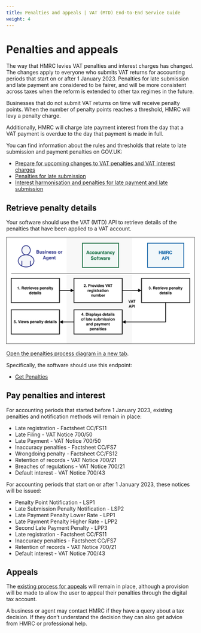 ```yaml
---
title: Penalties and appeals | VAT (MTD) End-to-End Service Guide
weight: 4
---
```


# Penalties and appeals
<!--- Section owner: MTD Programme --->

The way that HMRC levies VAT penalties and interest charges has changed. The changes apply to everyone who submits VAT returns for accounting periods that start on or after 1 January 2023. Penalties for late submission and late payment are considered to be fairer, and will be more consistent across taxes when the reform is extended to other tax regimes in the future.

Businesses that do not submit VAT returns on time will receive penalty points. When the number of penalty points reaches a threshold, HMRC will levy a penalty charge.

Additionally, HMRC will charge late payment interest from the day that a VAT payment is overdue to the day that payment is made in full.

You can find information about the rules and thresholds that relate to late submission and payment penalties on GOV.UK:

  * [Prepare for upcoming changes to VAT penalties and VAT interest charges](https://www.gov.uk/guidance/prepare-for-upcoming-changes-to-vat-penalties-and-vat-interest-charges)
  * [Penalties for late submission](https://www.gov.uk/government/publications/penalties-for-late-submission/penalties-for-late-submission)
  * [Interest harmonisation and penalties for late payment and late submission](https://www.gov.uk/government/publications/interest-harmonisation-and-penalties-for-late-submission-and-late-payment-of-tax/interest-harmonisation-and-penalties-for-late-payment-and-late-submission)

## Retrieve penalty details
<!--- Section owner: MTD Programme --->

Your software should use the VAT (MTD) API to retrieve details of the penalties that have been applied to a VAT account.

<img src="figures/penalties.svg" alt="Penalties process diagram" style="width:520px;" />

<a href="figures/penalties.svg" target="blank">Open the penalties process diagram in a new tab</a>.

Specifically, the software should use this endpoint:

  * [Get Penalties](https://developer.service.hmrc.gov.uk/api-documentation/docs/api/service/vat-api/1.0#Retrieve%20VAT%20penalties%20[test%20only])

## Pay penalties and interest
<!--- Section owner: MTD Programme --->

For accounting periods that started before 1 January 2023,  existing penalties and notification methods will remain in place:

  * Late registration - Factsheet CC/FS11
  * Late Filing - VAT Notice 700/50
  * Late Payment - VAT Notice 700/50
  * Inaccuracy penalties - Factsheet CC/FS7
  * Wrongdoing penalty - Factsheet CC/FS12
  * Retention of records - VAT Notice 700/21
  * Breaches of regulations - VAT Notice 700/21
  * Default interest - VAT Notice 700/43

For accounting periods that start on or after 1 January 2023, these notices will be issued:

  * Penalty Point Notification - LSP1
  * Late Submission Penalty Notification - LSP2
  * Late Payment Penalty Lower Rate - LPP1
  * Late Payment Penalty Higher Rate - LPP2
  * Second Late Payment Penalty - LPP3
  * Late registration - Factsheet CC/FS11
  * Inaccuracy penalties - Factsheet CC/FS7
  * Retention of records - VAT Notice 700/21
  * Default interest - VAT Notice 700/43

## Appeals
<!--- Section owner: MTD Programme --->

The [existing process for appeals](https://www.gov.uk/tax-appeals/penalty) will remain in place, although a provision will be made to allow the user to appeal their penalties through the digital tax account.

A business or agent may contact HMRC if they have a query about a tax decision. If they don’t understand the decision they can also get advice from HMRC or professional help.
